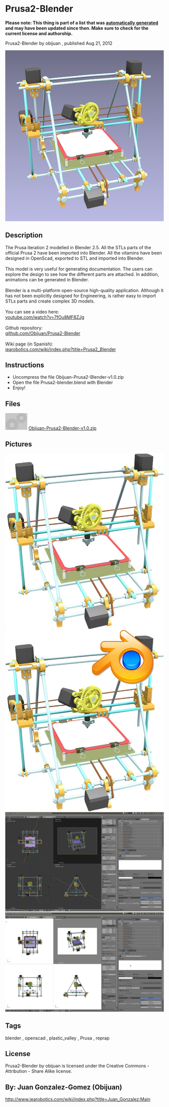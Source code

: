 Prusa2-Blender
===============
**Please note: This thing is part of a list that was [automatically generated](https://github.com/carlosgs/export-things) and may have been updated since then. Make sure to check for the current license and authorship.**  

Prusa2-Blender  by obijuan , published Aug 21, 2012

![Image](img/Prusa2-Blender-1_display_large.jpg)

Description
--------
The Prusa iteration 2 modelled in Blender 2.5. All the STLs parts of the official Prusa 2 have been imported into Blender. All the vitamins have been designed in OpenScad, exported to STL and imported into Blender.<br />
<br />
This model is very useful for generating documentation. The users can explore the design to see how the different parts are attached. In addition, animations can be generated in Blender.<br />
<br />
Blender is a multi-platform open-source high-quality application. Although it has not been explicitly designed for Engineering, is rather easy to import STLs parts and create complex 3D models.<br />
<br />
You can see a video here:<br />
<a href="http://www.youtube.com/watch?v=7fOu8MF8ZJg" target="_blank" rel="nofollow">youtube.com/watch?v=7fOu8MF8ZJg</a><br />
<br />
Github repository:<br />
<a href="https://github.com/Obijuan/Prusa2-Blender" target="_blank" rel="nofollow">github.com/Obijuan/Prusa2-Blender</a><br />
<br />
Wiki page (in Spanish):<br />
<a href="http://www.iearobotics.com/wiki/index.php?title=Prusa2_Blender" target="_blank" rel="nofollow">iearobotics.com/wiki/index.php?title=Prusa2_Blender</a>

Instructions
--------
* Uncompress the file Obijuan-Prusa2-Blender-v1.0.zip<br />
* Open the file Prusa2-blender.blend with Blender<br />
* Enjoy!<br />

Files
--------
[![Image](img/Gears_preview_tinycard.jpg)](Obijuan-Prusa2-Blender-v1.0.zip)
 [ Obijuan-Prusa2-Blender-v1.0.zip](Obijuan-Prusa2-Blender-v1.0.zip)  



Pictures
--------
![Image](img/Prusa2-blender-ren1_display_large.jpg)
![Image](img/Prusa-blender-logo_display_large.jpg)
![Image](img/Prusa2-blender-screenshot2_display_large.jpg)
![Image](img/Prusa2-blender-screenshot1_display_large.jpg)


Tags
--------
blender , openscad , plastic_valley , Prusa , reprap  

  

License
--------
Prusa2-Blender by obijuan is licensed under the Creative Commons - Attribution - Share Alike license.  



By: Juan Gonzalez-Gomez (Obijuan)
--------
<http://www.iearobotics.com/wiki/index.php?title=Juan_Gonzalez:Main>